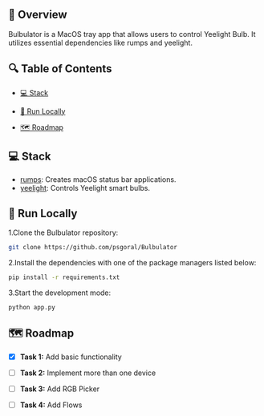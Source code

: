 ## 📌 Overview

Bulbulator is a MacOS tray app that allows users to control Yeelight Bulb. It utilizes essential dependencies like rumps and yeelight.

## 🔍 Table of Contents

* [💻 Stack](#stack)

* [🚀 Run Locally](#run-locally)

* [🗺️ Roadmap](#roadmap)

## 💻 Stack

- [rumps](https://github.com/jaredks/rumps): Creates macOS status bar applications.
- [yeelight](https://github.com/skorokithakis/python-yeelight): Controls Yeelight smart bulbs.

## 🚀 Run Locally
1.Clone the Bulbulator repository:
```sh
git clone https://github.com/psgoral/Bulbulator
```
2.Install the dependencies with one of the package managers listed below:
```bash
pip install -r requirements.txt
```
3.Start the development mode:
```bash
python app.py
```

## 🗺️ Roadmap
- [X] **Task 1:** Add basic functionality
- [ ] **Task 2:** Implement more than one device
- [ ] **Task 3:** Add RGB Picker
- [ ] **Task 4:** Add Flows


